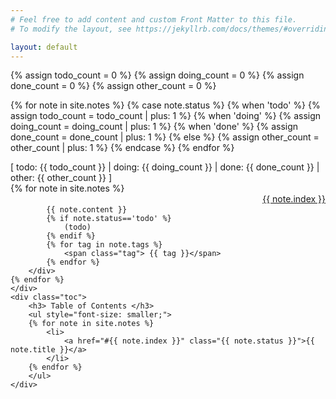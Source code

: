```yaml
---
# Feel free to add content and custom Front Matter to this file.
# To modify the layout, see https://jekyllrb.com/docs/themes/#overriding-theme-defaults

layout: default
---
```



{% assign todo_count = 0 %}
{% assign doing_count = 0 %}
{% assign done_count = 0 %}
{% assign other_count = 0 %}

{% for note in site.notes %}
    {% case note.status %}
        {% when 'todo' %}
            {% assign todo_count = todo_count | plus: 1 %}
        {% when 'doing' %}
            {% assign doing_count = doing_count | plus: 1 %}
        {% when 'done' %}
            {% assign done_count = done_count | plus: 1 %}
        {% else %}
            {% assign other_count = other_count | plus: 1 %}
    {% endcase %}
{% endfor %}

<div class="container">
    <div class="notes">
        <div class="note">
            [ todo: {{ todo_count }} | doing: {{ doing_count }} | done: {{ done_count }} | other: {{ other_count }} ]
        </div>
    {% for note in site.notes %}
        <div class="note" id="{{ note.index }}">
            <div style="text-align: right;height:5px">
                <a name="{{ note.index }}"  href="{{ note.url }}" class="xxs grey monospace">{{ note.index }}</a>
            </div>
            
            {{ note.content }}
            {% if note.status=='todo' %}
                (todo)
            {% endif %}
            {% for tag in note.tags %}
                <span class="tag"> {{ tag }}</span>
            {% endfor %}
        </div>  
    {% endfor %}
    </div>
    <div class="toc">
        <h3> Table of Contents </h3>
        <ul style="font-size: smaller;">
        {% for note in site.notes %}
            <li>
                <a href="#{{ note.index }}" class="{{ note.status }}">{{ note.title }}</a>
            </li>
        {% endfor %}
        </ul>
    </div>
</div>